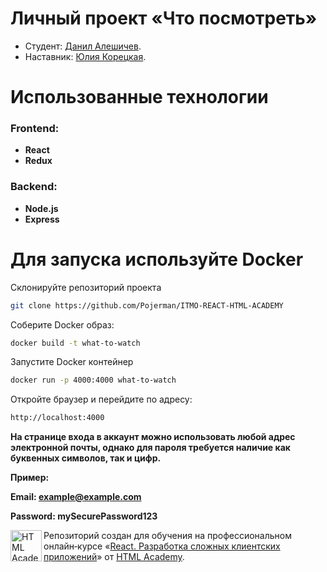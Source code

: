 # Личный проект «Что посмотреть»

* Студент: [Данил Алешичев](https://up.htmlacademy.ru/univer-js3/2/user/2425783).
* Наставник: [Юлия Корецкая](https://htmlacademy.ru/profile/id11886).

# Использованные технологии
### Frontend:
- **React**
- **Redux**
### Backend:
- **Node.js**
- **Express**

# Для запуска используйте Docker
Склонируйте репозиторий проекта
```bash
git clone https://github.com/Pojerman/ITMO-REACT-HTML-ACADEMY
```
Соберите Docker образ:
```bash
docker build -t what-to-watch
```
Запустите Docker контейнер
```bash
docker run -p 4000:4000 what-to-watch
```
Откройте браузер и перейдите по адресу:
```bash
http://localhost:4000
```

**На странице входа в аккаунт можно использовать любой адрес электронной почты, однако для пароля требуется наличие как буквенных символов, так и цифр.**

**Пример:**

**Email: example@example.com**

**Password: mySecurePassword123**

<a href="https://htmlacademy.ru/intensive/react"><img align="left" width="50" height="50" title="HTML Academy" src="https://up.htmlacademy.ru/static/img/intensive/react/logo-for-github.png"></a>

Репозиторий создан для обучения на профессиональном онлайн‑курсе «[React. Разработка сложных клиентских приложений](https://htmlacademy.ru/intensive/react)» от [HTML Academy](https://htmlacademy.ru).

